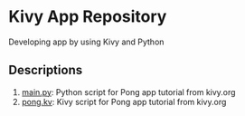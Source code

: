 # Kivy App Repository
Developing app by using Kivy and Python

## Descriptions
1. [main.py](https://github.com/ChaeWonKong/kivy-app/blob/master/main.py): Python script for Pong app tutorial from kivy.org
1. [pong.kv](https://github.com/ChaeWonKong/kivy-app/blob/master/pong.kv): Kivy script for Pong app tutorial from kivy.org
